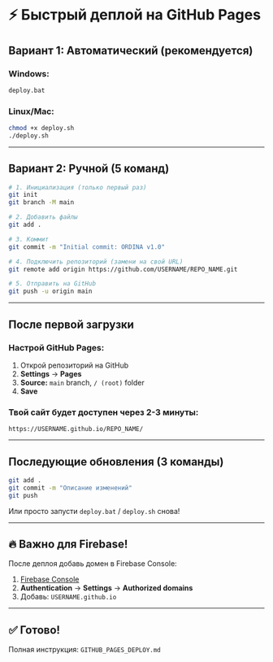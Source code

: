 # ⚡ Быстрый деплой на GitHub Pages

## Вариант 1: Автоматический (рекомендуется)

### Windows:
```bash
deploy.bat
```

### Linux/Mac:
```bash
chmod +x deploy.sh
./deploy.sh
```

---

## Вариант 2: Ручной (5 команд)

```bash
# 1. Инициализация (только первый раз)
git init
git branch -M main

# 2. Добавить файлы
git add .

# 3. Коммит
git commit -m "Initial commit: ORDINA v1.0"

# 4. Подключить репозиторий (замени на свой URL)
git remote add origin https://github.com/USERNAME/REPO_NAME.git

# 5. Отправить на GitHub
git push -u origin main
```

---

## После первой загрузки

### Настрой GitHub Pages:
1. Открой репозиторий на GitHub
2. **Settings** → **Pages**
3. **Source:** `main` branch, `/ (root)` folder
4. **Save**

### Твой сайт будет доступен через 2-3 минуты:
```
https://USERNAME.github.io/REPO_NAME/
```

---

## Последующие обновления (3 команды)

```bash
git add .
git commit -m "Описание изменений"
git push
```

Или просто запусти `deploy.bat` / `deploy.sh` снова!

---

## 🔥 Важно для Firebase!

После деплоя добавь домен в Firebase Console:
1. [Firebase Console](https://console.firebase.google.com/)
2. **Authentication** → **Settings** → **Authorized domains**
3. Добавь: `USERNAME.github.io`

---

## ✅ Готово!

Полная инструкция: `GITHUB_PAGES_DEPLOY.md`
